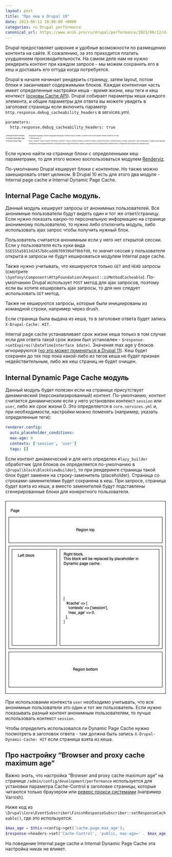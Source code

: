 ```yaml
---
layout: post
title: "Про кеш в Drupal 10"
date: 2023-06-12 10:00:00 +0000
categories: ru Drupal performance
canonical_url: https://www.enik.pro/ru/drupal/performance/2023/06/12/drupal-cache.html
---
```

Drupal предоставляет широкие и удобные возможности по размещению контента на сайте. К сожалению, за это приходится платить ухудшением производительности. На самом деле нам не нужно рендерить контент при каждом запросе - мы можем сохранить его в кеш и доставать его оттуда когда потребуется.

Drupal в начале начинает рендерить страницу, затем layout, потом блоки и заканчивает содержимыми блоков. Каждая контентная часть имеет определенные настройки кеша - время жизни, кеш теги и кеш контекст ([основы Cache API](https://www.drupal.org/docs/8/api/cache-api/cache-api)). Drupal собирает параметры кеша каждого элемента, и общие параметры для ответа вы можете увидеть в заголовке страницы если включить параметр `http.response.debug_cacheability_headers` в services.yml.
```
parameters:
  http.response.debug_cacheability_headers: true

```
![Параметры кеша в заголовке ответа](/assets/content/2023-06-12-drupal-cache/cache_headers.png)

Если нужно найти на странице блоки с определенными кеш параметрами, то для этого можно воспользоваться модулем [Renderviz](https://www.drupal.org/project/renderviz).

По-умолчанию Drupal кеширует блоки с контентом. Но также можно закешировать ответ целиком. В Drupal 10 есть для этого два модуля - Internal page cache и Internal Dynamic Page Cache.

## Internal Page Cache модуль.
Данный модуль кеширует запросы от анонимных пользователей. Все анонимные пользователи будут видеть один и тот же ответ/страницу. Если нужно показать какую-то персональную информацию на странице анонимному пользователю, то нужно либо отключить модуль, либо использовать ajax запрос чтобы получить нужный блок.

Пользователь считается анонимным если у него нет открытой сессии. Если у пользователя есть куки вида `SSESS5a5813d2457b0cadd870939bdf9bbfd0`, то значит сессия у пользователя открыта и запросы не будут кешироваться модулем Internal page cache.

Также нужно учитывать, что кешируются только `GET` and `HEAD` запросы (смотрите `\Symfony\Component\HttpFoundation\Request::isMethodCacheable`). По-умолчанию Drupal использует `POST` метод для ajax запросов, поэтому если вы хотите кешировать ajax запросы, то для них следует использовать `GET` метод.

Также не кешируются запросы, которые были инициированы из командной строки, например через drush.

Если страница была выдана из кеша, то в заголовке ответа будет запись `X-Drupal-Cache: HIT`.

Internal page cache устанавливает срок жизни кеша только в том случае если для ответа такой срок жизни был установлен - `$response->setExpires(\DateTimeInterface $date)`. Значения max age у блоков игнорируются ([но это может поменяться в Drupal 11](https://www.drupal.org/project/drupal/issues/2352009)). Кеш будет сохранен до тех пор пока какой-либо из тегов кеша не будет признан недействительным, либо же кеш страниц не будет очищен.

## Internal Dynamic Page Cache модуль
Данный модуль будет полезен если на странице присутствует динамический (персонализированный) контент. По-умолчанию, контент считается динамическим если у него установлен контекст `session` или `user`, либо же срок жизни 0. Это определяется в `core.services.yml` и, при необходимости, настройки можно поменять (например, указать определенные теги):
```yaml
renderer.config:
  auto_placeholder_conditions:
  max-age: 0
  contexts: ['session', 'user']
  tags: []
```
Если контент динамический и для него определен `#lazy_builder` обработчик (для блоков он определяется по-умолчанию в `\Drupal\block\BlockViewBuilder`), то при рендеринге страницы такой блок будет заменен на строку-заменитель (placeholder). Страница со строками-заменителями будет сохранена в кеш. При запросе, страница будет взята из кеша, а вместо заменителей будут подставлены сгенерированные блоки для конкретного пользователя.

![Пример блока, который не будет закеширован](/assets/content/2023-06-12-drupal-cache/page_rendering.png)

При использовании контекста `user` необходимо учитывать, что все анонимные пользователи это один и тот же пользователь. Если нужно показывать разный контент анонимным пользователям, то лучше использовать контекст `session`.

Чтобы определить использовался ли Dynamic Page Cache нужно посмотреть в заголовок ответа - там должна быть запись `X-Drupal-Dynamic-Cache: HIT` если страница взята из кеша.

## Про настройку “Browser and proxy cache maximum age”

Важно знать, что настройка “Browser and proxy cache maximum age” на странице `/admin/config/development/performance` используется для установки параметра Cache-Control в заголовке страницы, которые читаются только браузером или [реверс прокси системами](/ru/drupal/performance/2019/10/06/reverse-proxy-caching.html) (например Varnish).

Ниже код из `\Drupal\Core\EventSubscriber\FinishResponseSubscriber::setResponseCacheable()`, где это используется:

```php
$max_age = $this->config->get('cache.page.max_age');
$response->headers->set('Cache-Control', 'public, max-age=' . $max_age);
```

На поведение Internal page cache и Internal Dynamic Page Cache эта настройка никак не влияет. 
